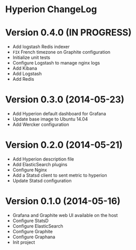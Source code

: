 Hyperion ChangeLog
======================

# Version 0.4.0 (IN PROGRESS)

- Add logstash Redis indexer
- `FIX` French timezone on Graphite configuration
- Initialize unit tests
- Configure Logstash to manage nginx logs
- Add Kibana
- Add Logstash
- Add Redis

# Version 0.3.0 (2014-05-23)

- Add Hyperion default dashboard for Grafana
- Update base image to Ubuntu 14.04
- Add Wercker configuration

# Version 0.2.0 (2014-05-21)

- Add Hyperion description file
- Add ElasticSearch plugins
- Configure Nginx
- Add a Statsd client to sent metric to hyperion
- Update Statsd configuration

# Version 0.1.0 (2014-05-16)

- Grafana and Graphite web UI available on the host
- Configure StatsD
- Configure ElasticSearch
- Configure Graphite
- Configure Graphana
- Init project
